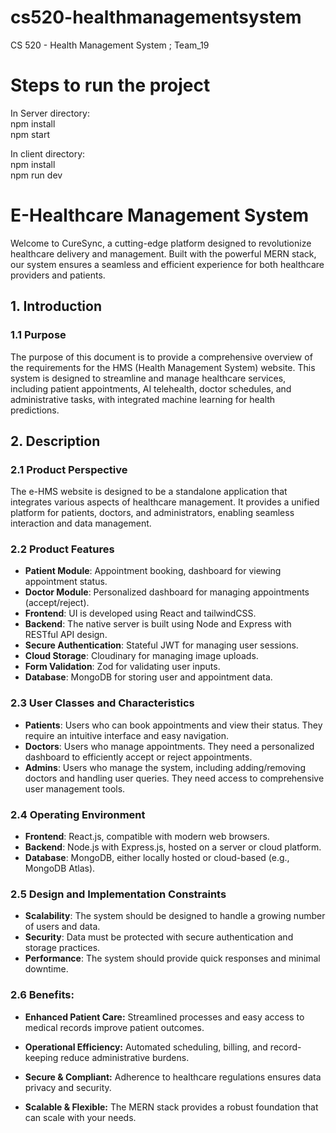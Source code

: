 # cs520-healthmanagementsystem
CS 520 - Health Management System ; Team_19

# Steps to run the project  
In Server directory:  
npm install  
npm start  

In client directory:  
npm install  
npm run dev  


# E-Healthcare Management System

Welcome to CureSync, a cutting-edge platform designed to revolutionize healthcare delivery and management. Built with the powerful MERN stack, our system ensures a seamless and efficient experience for both healthcare providers and patients.

1\. Introduction
----------------

### 1.1 Purpose

The purpose of this document is to provide a comprehensive overview of the requirements for the HMS (Health Management System) website. This system is designed to streamline and manage healthcare services, including patient appointments, AI telehealth, doctor schedules, and administrative tasks, with integrated machine learning for health predictions.


2\. Description
-----------------------

### 2.1 Product Perspective

The e-HMS website is designed to be a standalone application that integrates various aspects of healthcare management. It provides a unified platform for patients, doctors, and administrators, enabling seamless interaction and data management.

### 2.2 Product Features

-   **Patient Module**: Appointment booking, dashboard for viewing appointment status.
-   **Doctor Module**: Personalized dashboard for managing appointments (accept/reject).
-   **Frontend**: UI is developed using React and tailwindCSS.
-   **Backend**: The native server is built using Node and Express with RESTful API design.
-   **Secure Authentication**: Stateful JWT for managing user sessions.
-   **Cloud Storage**: Cloudinary for managing image uploads.
-   **Form Validation**: Zod for validating user inputs.
-   **Database**: MongoDB for storing user and appointment data.

### 2.3 User Classes and Characteristics

-   **Patients**: Users who can book appointments and view their status. They require an intuitive interface and easy navigation.
-   **Doctors**: Users who manage appointments. They need a personalized dashboard to efficiently accept or reject appointments.
-   **Admins**: Users who manage the system, including adding/removing doctors and handling user queries. They need access to comprehensive user management tools.

### 2.4 Operating Environment

-   **Frontend**: React.js, compatible with modern web browsers.
-   **Backend**: Node.js with Express.js, hosted on a server or cloud platform.
-   **Database**: MongoDB, either locally hosted or cloud-based (e.g., MongoDB Atlas).

### 2.5 Design and Implementation Constraints

-   **Scalability**: The system should be designed to handle a growing number of users and data.
-   **Security**: Data must be protected with secure authentication and storage practices.
-   **Performance**: The system should provide quick responses and minimal downtime.            

### 2.6 **Benefits:**

* **Enhanced Patient Care:** Streamlined processes and easy access to medical records improve patient outcomes.
    
* **Operational Efficiency:** Automated scheduling, billing, and record-keeping reduce administrative burdens.
    
* **Secure & Compliant:** Adherence to healthcare regulations ensures data privacy and security.
    
* **Scalable & Flexible:** The MERN stack provides a robust foundation that can scale with your needs.
